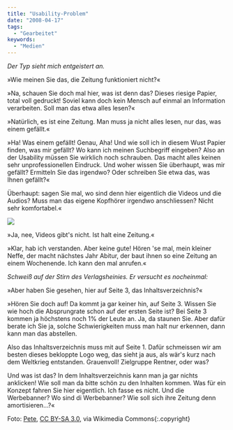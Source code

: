 ```yaml
---
title: "Usability-Problem"
date: "2008-04-17"
tags:
  - "Gearbeitet"
keywords:
  - "Medien"
---
```


_Der Typ sieht mich entgeistert an._

»Wie meinen Sie das, die Zeitung funktioniert nicht?«

»Na, schauen Sie doch mal hier, was ist denn das? Dieses riesige Papier, total voll gedruckt! Soviel kann doch kein Mensch auf einmal an Information verarbeiten. Soll man das etwa alles lesen?«

»Natürlich, es ist eine Zeitung. Man muss ja nicht alles lesen, nur das, was einem gefällt.«

»Ha! Was einem gefällt! Genau, Aha! Und wie soll ich in diesem Wust Papier finden, was mir gefällt? Wo kann ich meinen Suchbegriff eingeben? Also an der Usability müssen Sie wirklich noch schrauben. Das macht alles keinen sehr unprofessionellen Eindruck. Und woher wissen Sie überhaupt, was mir gefällt? Ermitteln Sie das irgendwo? Oder schreiben Sie etwa das, was Ihnen gefällt?«

Überhaupt: sagen Sie mal, wo sind denn hier eigentlich die Videos und die Audios? Muss man das eigene Kopfhörer irgendwo anschliessen? Nicht sehr komfortabel.«

![](/img/codecandies/ZZ1BBFC4DB.jpg)

»Ja, nee, Videos gibt's nicht. Ist halt eine Zeitung.«

»Klar, hab ich verstanden. Aber keine gute! Hören 'se mal, mein kleiner Neffe, der macht nächstes Jahr Abitur, der baut ihnen so eine Zeitung an einem Wochenende. Ich kann den mal anrufen.«

_Schweiß auf der Stirn des Verlagsheinies. Er versucht es nocheinmal:_

»Aber haben Sie gesehen, hier auf Seite 3, das Inhaltsverzeichnis?«

»Hören Sie doch auf! Da kommt ja gar keiner hin, auf Seite 3. Wissen Sie wie hoch die Absprungrate schon auf der ersten Seite ist? Bei Seite 3 kommen ja höchstens noch 1% der Leute an. Ja, da staunen Sie. Aber dafür berate ich Sie ja, solche Schwierigkeiten muss man halt nur erkennen, dann kann man das abstellen.

Also das Inhaltsverzeichnis muss mit auf Seite 1. Dafür schmeissen wir am besten dieses bekloppte Logo weg, das sieht ja aus, als wär's kurz nach dem Weltkrieg entstanden. Grauenvoll! Zielgruppe Rentner, oder was?

Und was ist das? In dem Inhaltsverzeichnis kann man ja gar nichts anklicken! Wie soll man da bitte schön zu den Inhalten kommen. Was für ein Konzept fahren Sie hier eigentlich. Ich fasse es nicht. Und die Werbebanner? Wo sind di Werbebanner? Wie soll sich ihre Zeitung denn amortisieren…?«

Foto: <a href="https://commons.wikimedia.org/wiki/File:Dead_sea_newspaper.jpg">Pete</a>, <a href="http://creativecommons.org/licenses/by-sa/3.0/">CC BY-SA 3.0</a>, via Wikimedia Commons{:.copyright}
